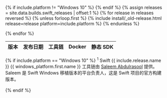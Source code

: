 <table id="osx-builds" class="downloads body-copy">
    <thead>
        <tr>
            <th class="download">版本</th>
            <th class="download">发布日期</th>
            <th class="download">工具链</th>
            <th class="download">Docker</th>
            {% if include.platform != "Windows 10" %}
            <th class="download">静态 SDK</th>
            {% endif %}
        </tr>
    </thead>
    <tbody>
        {% assign releases = site.data.builds.swift_releases | offset:1  %}
        {% for release in releases reversed %}
        {% unless forloop.first %}
            {% include install/_old-release.html release=release platform=include.platform %}
        {% endunless %}

{% endfor %}
</tbody>

</table>
{% if include.platform == "Windows 10" %}
<sup>1</sup> Swift {{ include.release.name }} {{ windows_platform.first.name }} 工具链由 <a href="https://github.com/compnerd">Saleem Abdulrasool</a> 提供。Saleem 是 Swift Windows 移植版本的平台负责人，这是 Swift 项目的官方构建版本。<br><br>
{% endif %}
